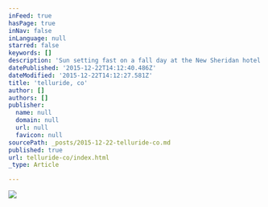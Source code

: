 ```yaml
---
inFeed: true
hasPage: true
inNav: false
inLanguage: null
starred: false
keywords: []
description: 'Sun setting fast on a fall day at the New Sheridan hotel in downtown Telluride, CO.'
datePublished: '2015-12-22T14:12:40.486Z'
dateModified: '2015-12-22T14:12:27.581Z'
title: 'telluride, co'
author: []
authors: []
publisher:
  name: null
  domain: null
  url: null
  favicon: null
sourcePath: _posts/2015-12-22-telluride-co.md
published: true
url: telluride-co/index.html
_type: Article

---
```

![](https://the-grid-user-content.s3-us-west-2.amazonaws.com/34f5f025-0f45-4198-af75-c6ed1cc8c748.jpg)